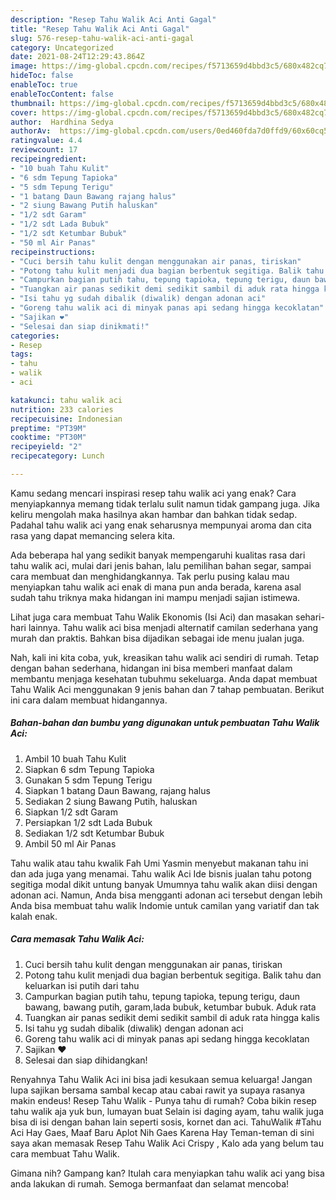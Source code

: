 ```yaml
---
description: "Resep Tahu Walik Aci Anti Gagal"
title: "Resep Tahu Walik Aci Anti Gagal"
slug: 576-resep-tahu-walik-aci-anti-gagal
category: Uncategorized
date: 2021-08-24T12:29:43.864Z
image: https://img-global.cpcdn.com/recipes/f5713659d4bbd3c5/680x482cq70/tahu-walik-aci-foto-resep-utama.jpg
hideToc: false
enableToc: true
enableTocContent: false
thumbnail: https://img-global.cpcdn.com/recipes/f5713659d4bbd3c5/680x482cq70/tahu-walik-aci-foto-resep-utama.jpg
cover: https://img-global.cpcdn.com/recipes/f5713659d4bbd3c5/680x482cq70/tahu-walik-aci-foto-resep-utama.jpg
author:  Hardhina Sedya
authorAv:  https://img-global.cpcdn.com/users/0ed460fda7d0ffd9/60x60cq50/avatar.jpg
ratingvalue: 4.4
reviewcount: 17
recipeingredient:
- "10 buah Tahu Kulit"
- "6 sdm Tepung Tapioka"
- "5 sdm Tepung Terigu"
- "1 batang Daun Bawang rajang halus"
- "2 siung Bawang Putih haluskan"
- "1/2 sdt Garam"
- "1/2 sdt Lada Bubuk"
- "1/2 sdt Ketumbar Bubuk"
- "50 ml Air Panas"
recipeinstructions:
- "Cuci bersih tahu kulit dengan menggunakan air panas, tiriskan"
- "Potong tahu kulit menjadi dua bagian berbentuk segitiga. Balik tahu dan keluarkan isi putih dari tahu"
- "Campurkan bagian putih tahu, tepung tapioka, tepung terigu, daun bawang, bawang putih, garam,lada bubuk, ketumbar bubuk. Aduk rata"
- "Tuangkan air panas sedikit demi sedikit sambil di aduk rata hingga kalis"
- "Isi tahu yg sudah dibalik (diwalik) dengan adonan aci"
- "Goreng tahu walik aci di minyak panas api sedang hingga kecoklatan"
- "Sajikan ❤"
- "Selesai dan siap dinikmati!"
categories:
- Resep
tags:
- tahu
- walik
- aci

katakunci: tahu walik aci 
nutrition: 233 calories
recipecuisine: Indonesian
preptime: "PT39M"
cooktime: "PT30M"
recipeyield: "2"
recipecategory: Lunch

---
```



Kamu sedang mencari inspirasi resep tahu walik aci yang enak? Cara menyiapkannya memang tidak terlalu sulit namun tidak gampang juga. Jika keliru mengolah maka hasilnya akan hambar dan bahkan tidak sedap. Padahal tahu walik aci yang enak seharusnya mempunyai aroma dan cita rasa yang dapat memancing selera kita.


Ada beberapa hal yang sedikit banyak mempengaruhi kualitas rasa dari tahu walik aci, mulai dari jenis bahan, lalu pemilihan bahan segar, sampai cara membuat dan menghidangkannya. Tak perlu pusing kalau mau menyiapkan tahu walik aci enak di mana pun anda berada, karena asal sudah tahu triknya maka hidangan ini mampu menjadi sajian istimewa.

Lihat juga cara membuat Tahu Walik Ekonomis (Isi Aci) dan masakan sehari-hari lainnya. Tahu walik aci bisa menjadi alternatif camilan sederhana yang murah dan praktis. Bahkan bisa dijadikan sebagai ide menu jualan juga.


Nah, kali ini kita coba, yuk, kreasikan tahu walik aci sendiri di rumah. Tetap dengan bahan sederhana, hidangan ini bisa memberi manfaat dalam membantu menjaga kesehatan tubuhmu sekeluarga. Anda dapat membuat Tahu Walik Aci menggunakan 9 jenis bahan dan 7 tahap pembuatan. Berikut ini cara dalam membuat hidangannya.

<!--inarticleads1-->

##### Bahan-bahan dan bumbu yang digunakan untuk pembuatan Tahu Walik Aci:

1. Ambil 10 buah Tahu Kulit
1. Siapkan 6 sdm Tepung Tapioka
1. Gunakan 5 sdm Tepung Terigu
1. Siapkan 1 batang Daun Bawang, rajang halus
1. Sediakan 2 siung Bawang Putih, haluskan
1. Siapkan 1/2 sdt Garam
1. Persiapkan 1/2 sdt Lada Bubuk
1. Sediakan 1/2 sdt Ketumbar Bubuk
1. Ambil 50 ml Air Panas


Tahu walik atau tahu kwalik Fah Umi Yasmin menyebut makanan tahu ini dan ada juga yang menamai. Tahu walik Aci Ide bisnis jualan tahu potong segitiga modal dikit untung banyak Umumnya tahu walik akan diisi dengan adonan aci. Namun, Anda bisa mengganti adonan aci tersebut dengan lebih Anda bisa membuat tahu walik Indomie untuk camilan yang variatif dan tak kalah enak. 

<!--inarticleads2-->

##### Cara memasak Tahu Walik Aci:

1. Cuci bersih tahu kulit dengan menggunakan air panas, tiriskan
1. Potong tahu kulit menjadi dua bagian berbentuk segitiga. Balik tahu dan keluarkan isi putih dari tahu
1. Campurkan bagian putih tahu, tepung tapioka, tepung terigu, daun bawang, bawang putih, garam,lada bubuk, ketumbar bubuk. Aduk rata
1. Tuangkan air panas sedikit demi sedikit sambil di aduk rata hingga kalis
1. Isi tahu yg sudah dibalik (diwalik) dengan adonan aci
1. Goreng tahu walik aci di minyak panas api sedang hingga kecoklatan
1. Sajikan ❤
1. Selesai dan siap dihidangkan!

Renyahnya Tahu Walik Aci ini bisa jadi kesukaan semua keluarga! Jangan lupa sajikan bersama sambal kecap atau cabai rawit ya supaya rasanya makin endeus! Resep Tahu Walik - Punya tahu di rumah? Coba bikin resep tahu walik aja yuk bun, lumayan buat Selain isi daging ayam, tahu walik juga bisa di isi dengan bahan lain seperti sosis, kornet dan aci. TahuWalik #Tahu Aci Hay Gaes, Maaf Baru Aplot Nih Gaes Karena Hay Teman-teman di sini saya akan memasak Resep Tahu Walik Aci Crispy , Kalo ada yang belum tau cara membuat Tahu Walik. 

Gimana nih? Gampang kan? Itulah cara menyiapkan tahu walik aci yang bisa anda lakukan di rumah. Semoga bermanfaat dan selamat mencoba!
